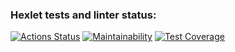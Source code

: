 ### Hexlet tests and linter status:
[![Actions Status](https://github.com/Danzhin/java-project-61/actions/workflows/hexlet-check.yml/badge.svg)](https://github.com/Danzhin/java-project-61/actions)
[![Maintainability](https://api.codeclimate.com/v1/badges/12bcdbb325a06b79c424/maintainability)](https://codeclimate.com/github/Danzhin/java-project-1/maintainability)
[![Test Coverage](https://api.codeclimate.com/v1/badges/12bcdbb325a06b79c424/test_coverage)](https://codeclimate.com/github/Danzhin/java-project-1/test_coverage)